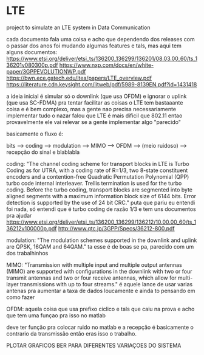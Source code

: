 # LTE
project to simulate an LTE system in Data Communication

cada documento fala uma coisa e acho que dependendo dos releases com o passar dos anos foi mudando algumas features e tals, mas aqui tem alguns documentos:
  https://www.etsi.org/deliver/etsi_ts/136200_136299/136201/08.03.00_60/ts_136201v080300p.pdf
  https://www.nxp.com/docs/en/white-paper/3GPPEVOLUTIONWP.pdf
  https://bwn.ece.gatech.edu/ltea/papers/LTE_overview.pdf
  https://literature.cdn.keysight.com/litweb/pdf/5989-8139EN.pdf?id=1431418

a ideia inicial é simular só o downlink (que usa OFDM) e ignorar o uplink (que usa SC-FDMA) pra tentar facilitar as coisas
o LTE tem bastaaante coisa e é bem complexo, mas a gente nao precisa necessariamente implementar tudo
o nazar falou que LTE é mais dificil que 802.11 entao provavelmente ele vai relevar se a gente implementar algo "parecido"

basicamente o fluxo é:

bits --> coding --> modulation --> MIMO --> OFDM --> (meio ruidoso) --> recepção do sinal e blablabla

coding:
  "The channel coding scheme for transport blocks in LTE is Turbo Coding as for UTRA, with a coding rate of R=1/3, two
8-state constituent encoders and a contention-free Quadratic Permutation Polynomial (QPP) turbo code internal
interleaver. Trellis termination is used for the turbo coding. Before the turbo coding, transport blocks are segmented
into byte aligned segments with a maximum information block size of 6144 bits. Error detection is supported by the use
of 24 bit CRC."
puta que pariu eu entendi foi nada, só entendi que é turbo coding de razão 1/3 e tem uns documentos pra ajudar
https://www.etsi.org/deliver/etsi_ts/136200_136299/136212/10.00.00_60/ts_136212v100000p.pdf
http://www.qtc.jp/3GPP/Specs/36212-800.pdf

modulation:
  "The modulation schemes supported in the downlink and uplink are QPSK, 16QAM and 64QAM."
ta esse é de boas se pa, parecido com um dos trabalhinhos
  
MIMO:
    "Transmission with multiple input and multiple output antennas (MIMO) are supported with configurations in the
downlink with two or four transmit antennas and two or four receive antennas, which allow for multi-layer
transmissions with up to four streams."
é aquele lance de usar varias antenas pra aumentar a taxa de dados loucamente e ainda to pensando em como fazer

OFDM:
aquela coisa que usa prefixo ciclico e tals que caiu na prova e acho que tem uma funçao pra isso no matlab

deve ter função pra colocar ruido no matlab e a recepção é basicamente o contrario da transmissão então eras isso o trabalho.

PLOTAR GRAFICOS BER PARA DIFERENTES VARIAÇOES DO SISTEMA
    
